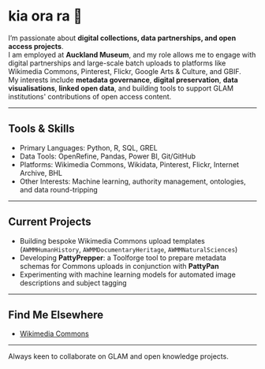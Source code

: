 # kia ora ra 👾

I’m passionate about **digital collections, data partnerships, and open access projects**.  
I am employed at **Auckland Museum**, and my role allows me to engage with digital partnerships and large-scale batch uploads to platforms like Wikimedia Commons, Pinterest, Flickr, Google Arts & Culture, and GBIF.  
My interests include **metadata governance**, **digital preservation**, **data visualisations**, **linked open data**, and building tools to support GLAM institutions' contributions of open access content.  

---

## Tools & Skills
- Primary Languages: Python, R, SQL, GREL  
- Data Tools: OpenRefine, Pandas, Power BI, Git/GitHub  
- Platforms: Wikimedia Commons, Wikidata, Pinterest, Flickr, Internet Archive, BHL  
- Other Interests: Machine learning, authority management, ontologies, and data round-tripping

---

## Current Projects
- Building bespoke Wikimedia Commons upload templates (`AWMMHumanHistory`, `AWMMDocumentaryHeritage`, `AWMMNaturalSciences`)  
- Developing **PattyPrepper**: a Toolforge tool to prepare metadata schemas for Commons uploads in conjunction with **PattyPan** 
- Experimenting with machine learning models for automated image descriptions and subject tagging  

---

## Find Me Elsewhere
- [Wikimedia Commons](https://commons.wikimedia.org/wiki/User:Dactylantha)  

---

Always keen to collaborate on GLAM and open knowledge projects.
